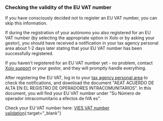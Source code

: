 ### Checking the validity of the EU VAT number

If you have consciously decided not to register an EU VAT number, you can skip this information.

If during the registration of your autónomo you also registered for an EU VAT number (by selecting the appropriate
option in Xolo or by asking your gestor), you should have received a notification in your tax agency personal area 
about 1-2 days later stating that your EU VAT number has been successfully registered.

If you haven't registered for an EU VAT number yet - no problem, contact [Xolo support](#support-contacts) or your 
gestor, and they will promptly handle everything.

After registering the EU VAT, log in to your [tax agency personal area](#notifications-from-the-tax-office) to check the
notifications, and download the document "AEAT ACUERDO DE ALTA EN EL REGISTRO DE OPERADORES INTRACOMUNITARIOS". In this
document, you will find your EU VAT number under "Su Número de operador intracomunitario a efectos de IVA es".

Check your EU VAT number
here: [VIES VAT number validation](https://ec.europa.eu/taxation_customs/vies/#/vat-validation){:target="_blank"}
